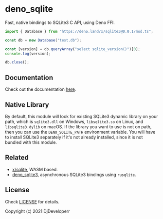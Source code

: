 # deno_sqlite

Fast, native bindings to SQLite3 C API, using Deno FFI.

```ts
import { Database } from "https://deno.land/x/sqlite3@0.0.1/mod.ts";

const db = new Database("test.db");

const [version] = db.queryArray("select sqlite_version()")[0];
console.log(version);

db.close();
```

## Documentation

Check out the documentation
[here](https://doc.deno.land/https://deno.land/x/sqlite3@0.0.1/mod.ts).

## Native Library

By default, this module will look for existing SQLite3 dynamic library on your
path, which is `sqlite3.dll` on Windows, `libsqlite3.so` on Linux, and
`libsqlite3.dylib` on macOS. If the library you want to use is not on path, then
you can use the `DENO_SQLITE_PATH` environment variable. You will have to
install SQLite3 separately if it's not already installed, since it is not
bundled with this module.

## Related

- [x/sqlite](https://deno.land/x/sqlite), WASM based.
- [deno_sqlite3](https://github.com/littledivy/deno_sqlite3), asynchronous
  SQLite3 bindings using `rusqlite`.

## License

Check [LICENSE](./LICENSE) for details.

Copyright (c) 2021 DjDeveloperr
